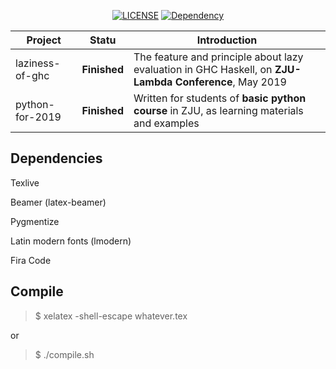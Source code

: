 <div align="center">
<p>
      <a href="https://github.com/typowritter/my-latex/blob/master/LICENSE"><img src="https://img.shields.io/badge/license-CC--BY--SA-brightgreen.svg" alt="LICENSE"></a>
      <a href="https://www.overleaf.com/learn/latex/Beamer"><img src="https://img.shields.io/badge/package-beamer-informational.svg" alt="Dependency"></a>
</p>
</div>

| Project         | Statu            | Introduction                                                 |
| --------------- | ---------------- | ------------------------------------------------------------ |
| laziness-of-ghc | **Finished** | The feature and principle about lazy evaluation in GHC Haskell, on **ZJU-Lambda Conference**, May 2019 |
| python-for-2019 | **Finished** | Written for students of **basic python course** in ZJU, as learning materials and examples |

## Dependencies

Texlive

Beamer (latex-beamer)

Pygmentize

Latin modern fonts (lmodern)

Fira Code

## Compile
> $ xelatex -shell-escape whatever.tex

or

> $ ./compile.sh